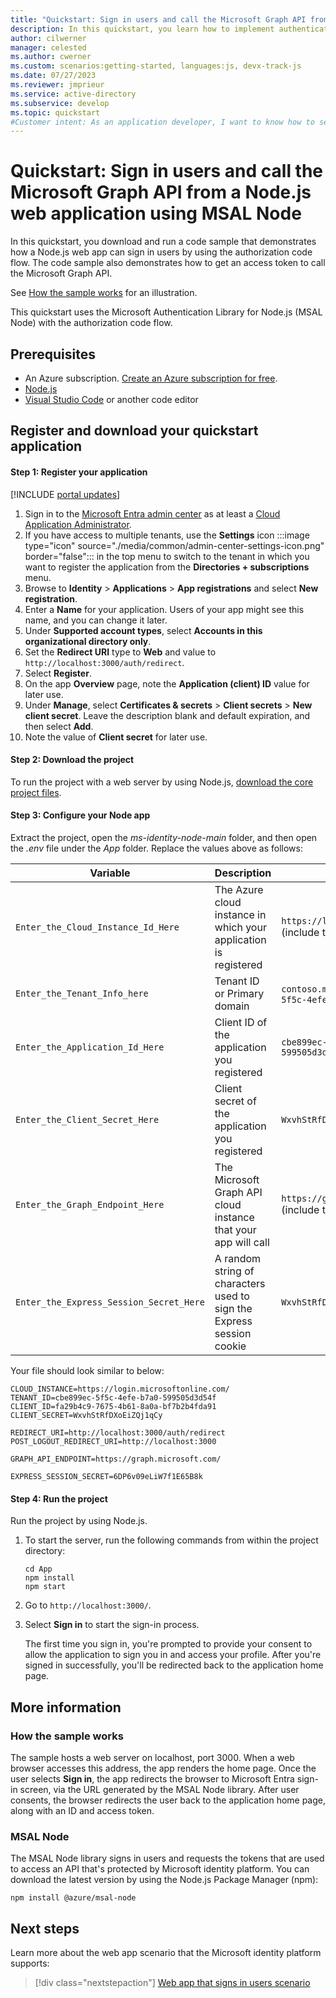 ```yaml
---
title: "Quickstart: Sign in users and call the Microsoft Graph API from a Node.js web application using MSAL Node"
description: In this quickstart, you learn how to implement authentication with a Node.js web app and the Microsoft Authentication Library (MSAL) for Node.js.
author: cilwerner
manager: celested
ms.author: cwerner
ms.custom: scenarios:getting-started, languages:js, devx-track-js
ms.date: 07/27/2023
ms.reviewer: jmprieur
ms.service: active-directory
ms.subservice: develop
ms.topic: quickstart
#Customer intent: As an application developer, I want to know how to set up authentication in a web application built using Node.js and MSAL Node.
---
```


# Quickstart: Sign in users and call the Microsoft Graph API from a Node.js web application using MSAL Node

In this quickstart, you download and run a code sample that demonstrates how a Node.js web app can sign in users by using the authorization code flow. The code sample also demonstrates how to get an access token to call the Microsoft Graph API.

See [How the sample works](#how-the-sample-works) for an illustration.

This quickstart uses the Microsoft Authentication Library for Node.js (MSAL Node) with the authorization code flow.

## Prerequisites

* An Azure subscription. [Create an Azure subscription for free](https://azure.microsoft.com/free/?WT.mc_id=A261C142F).
* [Node.js](https://nodejs.org/en/download/)
* [Visual Studio Code](https://code.visualstudio.com/download) or another code editor


## Register and download your quickstart application

#### Step 1: Register your application

[!INCLUDE [portal updates](~/includes/portal-update.md)]

1. Sign in to the [Microsoft Entra admin center](https://entra.microsoft.com) as at least a [Cloud Application Administrator](~/identity/role-based-access-control/permissions-reference.md#cloud-application-administrator). 
1. If you have access to multiple tenants, use the **Settings** icon :::image type="icon" source="./media/common/admin-center-settings-icon.png" border="false"::: in the top menu to switch to the tenant in which you want to register the application from the **Directories + subscriptions** menu.
1. Browse to **Identity** > **Applications** > **App registrations** and select **New registration**.
1. Enter a **Name** for your application. Users of your app might see this name, and you can change it later.
1. Under **Supported account types**, select **Accounts in this organizational directory only**.
1. Set the **Redirect URI** type to **Web** and value to `http://localhost:3000/auth/redirect`.
1. Select **Register**.
1. On the app **Overview** page, note the **Application (client) ID** value for later use.
1. Under **Manage**, select **Certificates & secrets** > **Client secrets** > **New client secret**.  Leave the description blank and default expiration, and then select **Add**.
1. Note the value of **Client secret** for later use.

#### Step 2: Download the project

To run the project with a web server by using Node.js, [download the core project files](https://github.com/Azure-Samples/ms-identity-node/archive/main.zip).


#### Step 3: Configure your Node app

Extract the project, open the *ms-identity-node-main* folder, and then open the *.env* file under the *App* folder. Replace the values above as follows:

| Variable  |  Description | Example(s) |
|-----------|--------------|------------|
| `Enter_the_Cloud_Instance_Id_Here` | The Azure cloud instance in which your application is registered | `https://login.microsoftonline.com/` (include the trailing forward-slash) |
| `Enter_the_Tenant_Info_here` | Tenant ID or Primary domain | `contoso.microsoft.com` or `cbe899ec-5f5c-4efe-b7a0-599505d3d54f` |
| `Enter_the_Application_Id_Here` | Client ID of the application you registered | `cbe899ec-5f5c-4efe-b7a0-599505d3d54f` |
| `Enter_the_Client_Secret_Here` | Client secret of the application you registered | `WxvhStRfDXoEiZQj1qCy` |
| `Enter_the_Graph_Endpoint_Here` | The Microsoft Graph API cloud instance that your app will call | `https://graph.microsoft.com/` (include the trailing forward-slash) |
| `Enter_the_Express_Session_Secret_Here` | A random string of characters used to sign the Express session cookie | `WxvhStRfDXoEiZQj1qCy` |

Your file should look similar to below:

```text
CLOUD_INSTANCE=https://login.microsoftonline.com/
TENANT_ID=cbe899ec-5f5c-4efe-b7a0-599505d3d54f
CLIENT_ID=fa29b4c9-7675-4b61-8a0a-bf7b2b4fda91
CLIENT_SECRET=WxvhStRfDXoEiZQj1qCy

REDIRECT_URI=http://localhost:3000/auth/redirect
POST_LOGOUT_REDIRECT_URI=http://localhost:3000

GRAPH_API_ENDPOINT=https://graph.microsoft.com/

EXPRESS_SESSION_SECRET=6DP6v09eLiW7f1E65B8k
```


#### Step 4: Run the project

Run the project by using Node.js.

1. To start the server, run the following commands from within the project directory:

    ```console
    cd App
    npm install
    npm start
    ```

1. Go to `http://localhost:3000/`.

1. Select **Sign in** to start the sign-in process.

    The first time you sign in, you're prompted to provide your consent to allow the application to sign you in and access your profile. After you're signed in successfully, you'll be redirected back to the application home page.

## More information

### How the sample works

The sample hosts a web server on localhost, port 3000. When a web browser accesses this address, the app renders the home page. Once the user selects **Sign in**, the app redirects the browser to Microsoft Entra sign-in screen, via the URL generated by the MSAL Node library. After user consents, the browser redirects the user back to the application home page, along with an ID and access token.  

### MSAL Node

The MSAL Node library signs in users and requests the tokens that are used to access an API that's protected by Microsoft identity platform. You can download the latest version by using the Node.js Package Manager (npm):

```console
npm install @azure/msal-node
```

## Next steps

Learn more about the web app scenario that the Microsoft identity platform supports:
> [!div class="nextstepaction"]
> [Web app that signs in users scenario](scenario-web-app-sign-user-overview.md)
